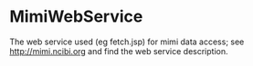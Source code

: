 MimiWebService
==============

The web service used (eg fetch.jsp) for mimi data access; see http://mimi.ncibi.org and find the web service description.

